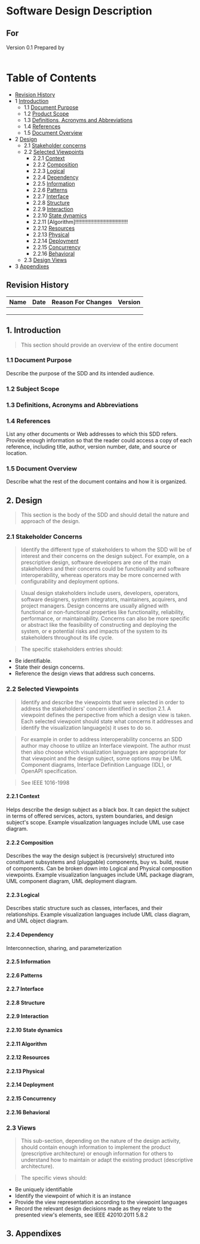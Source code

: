 # Software Design Description
## For <project name>

Version 0.1
Prepared by <author>  
<organization>  
<date created>  

Table of Contents
=================
* [Revision History](#revision-history)
* 1 [Introduction](#1-introduction)
  * 1.1 [Document Purpose](#11-document-purpose)
  * 1.2 [Product Scope](#12-product-scope)
  * 1.3 [Definitions, Acronyms and Abbreviations](#13-definitions-acronyms-and-abbreviations)
  * 1.4 [References](#14-references)
  * 1.5 [Document Overview](#15-document-overview)
* 2 [Design](#2-overall-description)
  * 2.1 [Stakeholder concerns](#21-stakeholder-concerns)
  * 2.2 [Selected Viewpoints](#22-selected-viewpoints)
    * 2.2.1 [Context](#221-context)
    * 2.2.2 [Composition](#222-composition)
    * 2.2.3 [Logical](#223-logical)
    * 2.2.4 [Dependency](#224-dependency)
    * 2.2.5 [Information](#225-information)
    * 2.2.6 [Patterns](#226-patterns)
    * 2.2.7 [Interface](#227-interface)
    * 2.2.8 [Structure](#228-structure)
    * 2.2.9 [Interaction](#229-interaction)
    * 2.2.10 [State dynamics](#2210-state-dynamics)
    * 2.2.11 [Algorithm]!!!!!!!!!!!!!!!!!!!!!!!!!!!!!!!!!!!
    * 2.2.12 [Resources](#2212-resources)
    * 2.2.13 [Physical](#2213-physical)
    * 2.2.14 [Deployment](#2214-deployment)
    * 2.2.15 [Concurrency](#2215-concurrency)
    * 2.2.16 [Behavioral](#2216-behavioral)
  * 2.3 [Design Views](#23-design-views)
* 3 [Appendixes](#3-appendixes)

## Revision History
| Name | Date    | Reason For Changes  | Version   |
| ---- | ------- | ------------------- | --------- |
|      |         |                     |           |
|      |         |                     |           |
|      |         |                     |           |

## 1. Introduction
> This section should provide an overview of the entire document

### 1.1 Document Purpose
Describe the purpose of the SDD and its intended audience.

### 1.2 Subject Scope
<!-- TODO -->

### 1.3 Definitions, Acronyms and Abbreviations

### 1.4 References
List any other documents or Web addresses to which this SDD refers. Provide enough information so that the reader could access a copy of each reference, including title, author, version number, date, and source or location.

### 1.5 Document Overview
Describe what the rest of the document contains and how it is organized.

## 2. Design
> This section is the body of the SDD and should detail the nature and approach of the design.

### 2.1 Stakeholder Concerns
> Identify the different type of stakeholders to whom the SDD will be of interest and their concerns on the design subject. For example, on a prescriptive design, software developers are one of the main stakeholders and their concerns could be functionality and software interoperability, whereas operators may be more concerned with configurability and deployment options.

> Usual design stakeholders include users, developers, operators, software designers, system integrators, maintainers, acquirers, and project managers. Design concerns are usually aligned with functional or non-functional properties like functionality, reliability, performance, or maintainability. Concerns can also be more specific or abstract like the feasibility of constructing and deploying the system, or e potential risks and impacts of the system to its stakeholders throughout its life cycle.

> The specific stakeholders entries should:
* Be identifiable.
* State their design concerns.
* Reference the design views that address such concerns.

### 2.2 Selected Viewpoints
> Identify and describe the viewpoints that were selected in order to address the stakeholders' concern identified in section 2.1. A viewpoint defines the perspective from which a design view is taken. Each selected viewpoint should state what concerns it addresses and identify the visualization language(s) it uses to do so.

> For example in order to address interoperability concerns an SDD author may choose to utilize an Interface viewpoint. The author must then also choose which visualization languages are appropriate for that viewpoint and the design subject, some options may be UML Component diagrams, Interface Definition Language (IDL), or OpenAPI specification.

> See IEEE 1016-1998

#### 2.2.1 Context
Helps describe the design subject as a black box. It can depict the subject in terms of offered services, actors, system boundaries, and design subject's scope. Example visualization languages include UML use case diagram.

#### 2.2.2 Composition
Describes the way the design subject is (recursively) structured into constituent subsystems and (pluggable) components, buy vs. build, reuse of components. Can be broken down into Logical and Physical composition viewpoints. Example visualization languages include UML package diagram, UML component diagram, UML deployment diagram.

#### 2.2.3 Logical
Describes static structure such as classes, interfaces, and their relationships. Example visualization languages include UML class diagram, and UML object diagram.

#### 2.2.4 Dependency
Interconnection, sharing, and parameterization

#### 2.2.5 Information
<!-- TODO -->
#### 2.2.6 Patterns
<!-- TODO -->
#### 2.2.7 Interface
<!-- TODO -->
#### 2.2.8 Structure
<!-- TODO -->
#### 2.2.9 Interaction
<!-- TODO -->
#### 2.2.10 State dynamics
<!-- TODO -->
#### 2.2.11 Algorithm
<!-- TODO -->
#### 2.2.12 Resources
<!-- TODO -->
#### 2.2.13 Physical
<!-- TODO -->
#### 2.2.14 Deployment
<!-- TODO -->
#### 2.2.15 Concurrency
<!-- TODO -->
#### 2.2.16 Behavioral
<!-- TODO -->

### 2.3 Views
> This sub-section, depending on the nature of the design activity, should contain enough information to implement the product (prescriptive architecture) or enough information for others to understand how to maintain or adapt the existing product (descriptive architecture).

> The specific views should:
* Be uniquely identifiable
* Identify the viewpoint of which it is an instance
* Provide the view representation according to the viewpoint languages
* Record the relevant design decisions made as they relate to the presented view's elements, see IEEE 42010:2011 5.8.2

## 3. Appendixes
